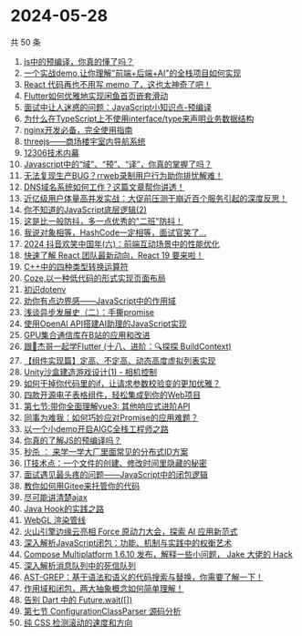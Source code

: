 # 2024-05-28

共 50 条

<!-- BEGIN JUEJIN -->
<!-- 最后更新时间 2024-05-28 00:01:14 +0800 -->
1. [js中的预编译，你真的懂了吗？](https://juejin.cn/post/7372400694765502505)
1. [一个实战demo,让你理解"前端+后端+AI"的全栈项目如何实现](https://juejin.cn/post/7372523264067764233)
1. [React 代码再也不用写 memo 了，这也太神奇了吧！](https://juejin.cn/post/7372523264067043337)
1. [Flutter如何优雅地实现闲鱼首页嵌套滑动](https://juejin.cn/post/7372137873976459327)
1. [面试中让人迷惑的问题：JavaScript小知识点-预编译](https://juejin.cn/post/7372456890343407631)
1. [为什么在TypeScript上不使用interface/type来声明业务数据结构](https://juejin.cn/post/7372765277460201482)
1. [nginx开发必备，完全使用指南](https://juejin.cn/post/7372366198099705866)
1. [threejs——商场楼宇室内导航系统](https://juejin.cn/post/7372235604242300928)
1. [12306技术内幕](https://juejin.cn/post/7372443227939012646)
1. [Javascript中的“域”、“预”、“译”，你真的掌握了吗？](https://juejin.cn/post/7372577541112561676)
1. [无法复现生产BUG？rrweb录制用户行为助你排忧解难！](https://juejin.cn/post/7372441501609721882)
1. [DNS域名系统如何工作？这篇文章帮你讲透！](https://juejin.cn/post/7372472076048515123)
1. [近亿级用户体量高并发实战：大促前压测干崩近百个服务引起的深度反思！](https://juejin.cn/post/7372463538680332300)
1. [你不知道的JavaScript底层逻辑(2)](https://juejin.cn/post/7372734627163439114)
1. [这是比一般防抖，多一点优秀的"二班"防抖！](https://juejin.cn/post/7372135071979831311)
1. [我说对象相等，HashCode一定相等，面试官笑了...](https://juejin.cn/post/7372456890343325711)
1. [2024 抖音欢笑中国年(六)：前端互动场景中的性能优化](https://juejin.cn/post/7372115662464581683)
1. [快速了解 React 团队最新动向，React 19 要来啦！](https://juejin.cn/post/7372400694764535849)
1. [C++中的四种类型转换运算符](https://juejin.cn/post/7372441501610180634)
1. [Coze,以一种低代码的形式实现页面布局](https://juejin.cn/post/7372523264067502089)
1. [初识dotenv](https://juejin.cn/post/7372443227939455014)
1. [劝你有点边界感——JavaScript中的作用域](https://juejin.cn/post/7372376472436441127)
1. [浅谈异步发展史（二）：手撕promise](https://juejin.cn/post/7372400694765289513)
1. [使用OpenAI API搭建AI助理的JavaScript实现](https://juejin.cn/post/7372466344145666089)
1. [GPU集合通信库在B站的应用和改进](https://juejin.cn/post/7372135071978897423)
1. [跟🤡杰哥一起学Flutter (十八、进阶：🔍探探 BuildContext)](https://juejin.cn/post/7372396174248935462)
1. [【组件实现篇】定高、不定高、动态高度虚拟列表实现](https://juejin.cn/post/7372488623944728585)
1. [Unity沙盒建造游戏设计(1) - 相机控制](https://juejin.cn/post/7372082380482330658)
1. [如何干掉你代码里的if，让请求参数校验变的更加优雅？](https://juejin.cn/post/7373136303179743243)
1. [四款开源电子表格组件，轻松集成到你的Web项目](https://juejin.cn/post/7372472076047614003)
1. [第七节:带你全面理解vue3: 其他响应式进阶API](https://juejin.cn/post/7372393680596205594)
1. [同事为难我：如何巧妙应对Promise的应用难题？](https://juejin.cn/post/7372396200861646898)
1. [以一个小demo开启AIGC全栈工程师之路](https://juejin.cn/post/7372933691489910822)
1. [你真的了解JS的预编译吗？](https://juejin.cn/post/7372765277459316746)
1. [秒杀 ： 来学一学大厂里面常见的分布式ID方案](https://juejin.cn/post/7372469848344133666)
1. [IT技术点：一个文件的创建、修改时间里隐藏的秘密](https://juejin.cn/post/7372441501610131482)
1. [面试遇见最头疼的问题——JavaScript中的闭包逻辑](https://juejin.cn/post/7372863316911718441)
1. [教你如何用Gitee来托管你的代码](https://juejin.cn/post/7372456890343899151)
1. [尽可能讲清楚ajax](https://juejin.cn/post/7372526448995106827)
1. [Java Hook的实践之路](https://juejin.cn/post/7372126591215222835)
1. [WebGL 渲染管线](https://juejin.cn/post/7372463538680004620)
1. [火山引擎边缘云亮相 Force 原动力大会，探索 AI 应用新范式](https://juejin.cn/post/7372441501609623578)
1. [深入解析JavaScript闭包：功能、机制与实践中的权衡艺术](https://juejin.cn/post/7372494745576620067)
1. [Compose Multiplatform 1.6.10 发布，解释一些小问题， Jake 大佬的 Hack](https://juejin.cn/post/7372572344249499675)
1. [深入解析消息队列中的死信队列](https://juejin.cn/post/7372456890343587855)
1. [AST-GREP：基于语法和语义的代码搜索与替换，你需要了解一下！](https://juejin.cn/post/7372445124753850387)
1. [作用域和闭包，两大抽象概念如何简单理解！](https://juejin.cn/post/7372813290650599439)
1. [告别 Dart 中的 Future.wait([])](https://juejin.cn/post/7372503361361068082)
1. [第七节 ConfigurationClassParser 源码分析](https://juejin.cn/post/7372235604242481152)
1. [纯 CSS 检测滚动的速度和方向](https://juejin.cn/post/7372813290651467791)
<!-- END JUEJIN -->